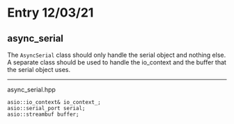 # Entry 12/03/21
## async_serial
The `AsyncSerial` class should only handle the serial object and nothing else. A separate class should be used to handle the io_context and the buffer that the serial object uses. 

---

async_serial.hpp
```
asio::io_context& io_context_;
asio::serial_port serial;
asio::streambuf buffer;
```

